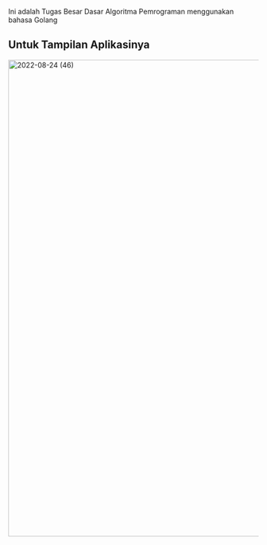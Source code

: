 Ini adalah Tugas Besar Dasar Algoritma Pemrograman menggunakan bahasa Golang


## Untuk Tampilan Aplikasinya
<img width="960" alt="2022-08-24 (46)" src="https://user-images.githubusercontent.com/57959734/186461348-72a7336f-06dd-4b3c-b563-4205bb7e7a7f.png">
